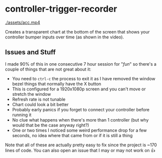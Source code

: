 # controller-trigger-recorder

[./assets/acc.mp4](https://github.com/AntoniosBarotsis/controller-trigger-recorder/assets/50240570/1305a434-bbd1-43fb-b4f2-34cab67a008a)

Creates a transparent chart at the bottom of the screen that shows your controller bumper inputs
over time (as shown in the video).

## Issues and Stuff

I made 90% of this in one consecutive 7 hour session for "*fun*" so there's a couple of things that
are not great about it:

- You need to `ctrl-c` the process to exit it as I have removed the window bezel things that
  normally have the X button
- This is configured for a 1920x1080p screen and you can't move or stretch the window
- Refresh rate is not tunable
- Chart could look a bit better
- Probably early panics if you forget to connect your controller before running it
- No clue what happens when there's more than 1 controller (but why would that be the case anyway right?)
- One or two times I noticed some weird performance drop for a few seconds, no idea where that
  came from or if it is still a thing

Note that all of these are actually pretty easy to fix since the project is ~170 lines of code. You
can also open an issue that I may or may not work on 👍
